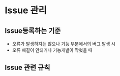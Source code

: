 # Issue 관리

## Issue등록하는 기준
- 오류가 발생하지는 않으나 기능 부분에서의 버그 발생 시
- 오류 해결이 안되거나 기능개발이 막혔을 때

## Issue 관련 규칙
